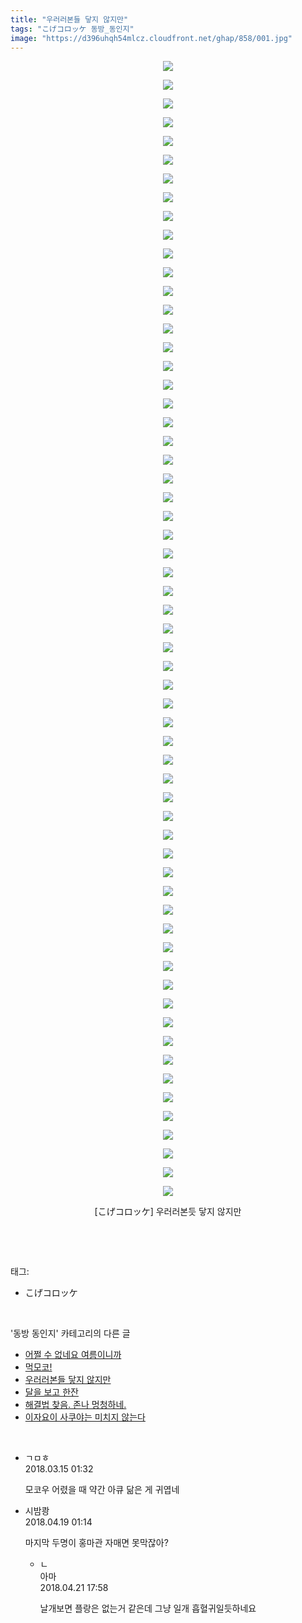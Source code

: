 ```yaml
---
title: "우러러본들 닿지 않지만"
tags: "こげコロッケ 동방_동인지"
image: "https://d396uhqh54mlcz.cloudfront.net/ghap/858/001.jpg"
---
```

<div class="article">
<p style="text-align: center; clear: none; float: none;"><img src="{{ site.imgserver7 }}/ghap/858/001.jpg"/></p>
<p style="text-align: center; clear: none; float: none;"><img src="{{ site.imgserver7 }}/ghap/858/002.jpg"/></p>
<p style="text-align: center; clear: none; float: none;"><img src="{{ site.imgserver7 }}/ghap/858/003.jpg"/></p>
<p style="text-align: center; clear: none; float: none;"><img src="{{ site.imgserver7 }}/ghap/858/004.jpg"/></p>
<p style="text-align: center; clear: none; float: none;"><img src="{{ site.imgserver7 }}/ghap/858/005.jpg"/></p>
<p style="text-align: center; clear: none; float: none;"><img src="{{ site.imgserver7 }}/ghap/858/006.jpg"/></p>
<p style="text-align: center; clear: none; float: none;"><img src="{{ site.imgserver7 }}/ghap/858/007.jpg"/></p>
<p style="text-align: center; clear: none; float: none;"><img src="{{ site.imgserver7 }}/ghap/858/008.jpg"/></p>
<p style="text-align: center; clear: none; float: none;"><img src="{{ site.imgserver7 }}/ghap/858/009.jpg"/></p>
<p style="text-align: center; clear: none; float: none;"><img src="{{ site.imgserver7 }}/ghap/858/010.jpg"/></p>
<p style="text-align: center; clear: none; float: none;"><img src="{{ site.imgserver7 }}/ghap/858/011.jpg"/></p>
<p style="text-align: center; clear: none; float: none;"><img src="{{ site.imgserver7 }}/ghap/858/012.jpg"/></p>
<p style="text-align: center; clear: none; float: none;"><img src="{{ site.imgserver7 }}/ghap/858/013.jpg"/></p>
<p style="text-align: center; clear: none; float: none;"><img src="{{ site.imgserver7 }}/ghap/858/014.jpg"/></p>
<p style="text-align: center; clear: none; float: none;"><img src="{{ site.imgserver7 }}/ghap/858/015.jpg"/></p>
<p style="text-align: center; clear: none; float: none;"><img src="{{ site.imgserver7 }}/ghap/858/016.jpg"/></p>
<p style="text-align: center; clear: none; float: none;"><img src="{{ site.imgserver7 }}/ghap/858/017.jpg"/></p>
<p style="text-align: center; clear: none; float: none;"><img src="{{ site.imgserver7 }}/ghap/858/018.jpg"/></p>
<p style="text-align: center; clear: none; float: none;"><img src="{{ site.imgserver7 }}/ghap/858/019.jpg"/></p>
<p style="text-align: center; clear: none; float: none;"><img src="{{ site.imgserver7 }}/ghap/858/020.jpg"/></p>
<p style="text-align: center; clear: none; float: none;"><img src="{{ site.imgserver7 }}/ghap/858/021.jpg"/></p>
<p style="text-align: center; clear: none; float: none;"><img src="{{ site.imgserver7 }}/ghap/858/022.jpg"/></p>
<p style="text-align: center; clear: none; float: none;"><img src="{{ site.imgserver7 }}/ghap/858/023.jpg"/></p>
<p style="text-align: center; clear: none; float: none;"><img src="{{ site.imgserver7 }}/ghap/858/024.jpg"/></p>
<p style="text-align: center; clear: none; float: none;"><img src="{{ site.imgserver7 }}/ghap/858/025.jpg"/></p>
<p style="text-align: center; clear: none; float: none;"><img src="{{ site.imgserver7 }}/ghap/858/026.jpg"/></p>
<p style="text-align: center; clear: none; float: none;"><img src="{{ site.imgserver7 }}/ghap/858/027.jpg"/></p>
<p style="text-align: center; clear: none; float: none;"><img src="{{ site.imgserver7 }}/ghap/858/028.jpg"/></p>
<p style="text-align: center; clear: none; float: none;"><img src="{{ site.imgserver7 }}/ghap/858/029.jpg"/></p>
<p style="text-align: center; clear: none; float: none;"><img src="{{ site.imgserver7 }}/ghap/858/030.jpg"/></p>
<p style="text-align: center; clear: none; float: none;"><img src="{{ site.imgserver7 }}/ghap/858/031.jpg"/></p>
<p style="text-align: center; clear: none; float: none;"><img src="{{ site.imgserver7 }}/ghap/858/032.jpg"/></p>
<p style="text-align: center; clear: none; float: none;"><img src="{{ site.imgserver7 }}/ghap/858/033.jpg"/></p>
<p style="text-align: center; clear: none; float: none;"><img src="{{ site.imgserver7 }}/ghap/858/034.jpg"/></p>
<p style="text-align: center; clear: none; float: none;"><img src="{{ site.imgserver7 }}/ghap/858/035.jpg"/></p>
<p style="text-align: center; clear: none; float: none;"><img src="{{ site.imgserver7 }}/ghap/858/036.jpg"/></p>
<p style="text-align: center; clear: none; float: none;"><img src="{{ site.imgserver7 }}/ghap/858/037.jpg"/></p>
<p style="text-align: center; clear: none; float: none;"><img src="{{ site.imgserver7 }}/ghap/858/038.jpg"/></p>
<p style="text-align: center; clear: none; float: none;"><img src="{{ site.imgserver7 }}/ghap/858/039.jpg"/></p>
<p style="text-align: center; clear: none; float: none;"><img src="{{ site.imgserver7 }}/ghap/858/040.jpg"/></p>
<p style="text-align: center; clear: none; float: none;"><img src="{{ site.imgserver7 }}/ghap/858/041.jpg"/></p>
<p style="text-align: center; clear: none; float: none;"><img src="{{ site.imgserver7 }}/ghap/858/042.jpg"/></p>
<p style="text-align: center; clear: none; float: none;"><img src="{{ site.imgserver7 }}/ghap/858/043.jpg"/></p>
<p style="text-align: center; clear: none; float: none;"><img src="{{ site.imgserver7 }}/ghap/858/044.jpg"/></p>
<p style="text-align: center; clear: none; float: none;"><img src="{{ site.imgserver7 }}/ghap/858/045.jpg"/></p>
<p style="text-align: center; clear: none; float: none;"><img src="{{ site.imgserver7 }}/ghap/858/046.jpg"/></p>
<p style="text-align: center; clear: none; float: none;"><img src="{{ site.imgserver7 }}/ghap/858/047.jpg"/></p>
<p style="text-align: center; clear: none; float: none;"><img src="{{ site.imgserver7 }}/ghap/858/048.jpg"/></p>
<p style="text-align: center; clear: none; float: none;"><img src="{{ site.imgserver7 }}/ghap/858/049.jpg"/></p>
<p style="text-align: center; clear: none; float: none;"><img src="{{ site.imgserver7 }}/ghap/858/050.jpg"/></p>
<p style="text-align: center; clear: none; float: none;"><img src="{{ site.imgserver7 }}/ghap/858/051.jpg"/></p>
<p style="text-align: center; clear: none; float: none;"><img src="{{ site.imgserver7 }}/ghap/858/052.jpg"/></p>
<p style="text-align: center; clear: none; float: none;"><img src="{{ site.imgserver7 }}/ghap/858/053.jpg"/></p>
<p style="text-align: center; clear: none; float: none;"><img src="{{ site.imgserver7 }}/ghap/858/054.jpg"/></p>
<p style="text-align: center; clear: none; float: none;"><img src="{{ site.imgserver7 }}/ghap/858/055.jpg"/></p>
<p style="text-align: center; clear: none; float: none;"><img src="{{ site.imgserver7 }}/ghap/858/056.jpg"/></p>
<p style="text-align: center; clear: none; float: none;"><img src="{{ site.imgserver7 }}/ghap/858/057.jpg"/></p>
<p style="text-align: center; clear: none; float: none;"><img src="{{ site.imgserver7 }}/ghap/858/058.jpg"/></p>
<p style="text-align: center; clear: none; float: none;"><img src="{{ site.imgserver7 }}/ghap/858/059.jpg"/></p>
<p style="text-align: center; clear: none; float: none;"><img src="{{ site.imgserver7 }}/ghap/858/060.jpg"/></p>
<p style="text-align: center; clear: none; float: none;"><img src="{{ site.imgserver7 }}/ghap/858/061.jpg"/></p>
<p style="text-align: center; clear: none; float: none;">[こげコロッケ] 우러러본듯 닿지 않지만</p>
<p><br/></p>
</div><br/>
<div class="tagTrail">
<p>태그: </p>
<ul>
<li>こげコロッケ</li>
</ul>
</div><br/>
<div class="another">
<p>'동방 동인지' 카테고리의 다른 글</p>
<ul>
<li><a href="/ghap_860">어쩔 수 없네요 여름이니까</a></li>
<li><a href="/ghap_859">먹모코!</a></li>
<li><a href="/ghap_858">우러러본들 닿지 않지만</a></li>
<li><a href="/ghap_857">달을 보고 한잔</a></li>
<li><a href="/">해결법 찾음. 존나 멍청하네.</a></li>
<li><a href="/ghap_852">이자요이 사쿠야는 미치지 않는다</a></li>
</ul>
</div><br/>
<div class="cb_module cb_fluid">
<div class="cb_wrt cb_profile">
<div class="comment">
<ul>
<li class="cb_thumb_off" id="comment15219535">
<div class="cb_comment_area">
<div class="cb_info_area">
<div class="cb_section">
<span class="cb_nick_name">ㄱㅁㅎ</span>
</div>
<div class="cb_section">
<span class="cb_date">2018.03.15 01:32 </span>
</div>
</div>
<div class="cb_dsc_comment">
<p class="cb_dsc">
											모코우 어렸을 때 약간 아큐 닮은 게 귀엽네
										</p>
</div>
</div></li>
<li class="cb_thumb_off" id="comment15241096">
<div class="cb_comment_area">
<div class="cb_info_area">
<div class="cb_section">
<span class="cb_nick_name">시밤쾅</span>
</div>
<div class="cb_section">
<span class="cb_date">2018.04.19 01:14 </span>
</div>
</div>
<div class="cb_dsc_comment">
<p class="cb_dsc">
											마지막 두명이 홍마관 자매면 못막잖아?
										</p>
</div>
<ul>
<li class="cb_thumb_off" id="comment15242681">
<span class="cb_bu_subnode">ㄴ</span>
<div class="cb_comment_area">
<div class="cb_info_area">
<div class="cb_section">
<span class="cb_nick_name">아마</span>
</div>
<div class="cb_section">
<span class="cb_date">2018.04.21 17:58 </span>
</div>
</div>
<div class="cb_dsc_comment">
<p class="cb_dsc">
																날개보면 플랑은 없는거 같은데 그냥 일개 흡혈귀일듯하네요
															</p>
</div>
</div>
</li>
</ul>
</div></li>
</ul>
</div>
</div><!-- commentList close -->
</div><br/>
